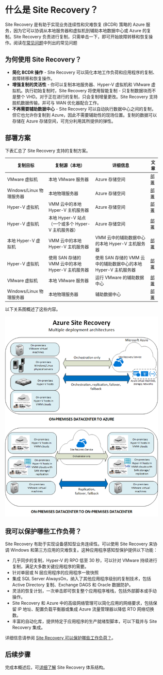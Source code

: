 <properties
	pageTitle="什么是 Site Recovery？| Microsoft Azure" 
	description="Azure Site Recovery 可以协调位于本地的虚拟机和物理服务器到 Azure 或辅助本地站点的复制、故障转移和恢复。" 
	services="site-recovery" 
	documentationCenter="" 
	authors="rayne-wiselman" 
	manager="jwhit" 
	editor=""/>

<tags
	ms.service="site-recovery"
	ms.date="12/14/2015" 
	wacn.date="01/14/2016"/>

#  什么是 Site Recovery？

Site Recovery 是有助于实现业务连续性和灾难恢复 (BCDR) 策略的 Azure 服务，因为它可以协调从本地服务器和虚拟机到辅助本地数据中心或 Azure 的复制。Site Recovery 负责进行复制，只需单击一下，即可开始故障转移和恢复操作。阅读在[常见问题](/documentation/articles/site-recovery-faq)中列出的常见问题


## 为何使用 Site Recovery？ 

- **简化 BCDR 操作** - Site Recovery 可以简化本地工作负荷和应用程序的复制、故障转移和恢复操作。
- **增强复制的灵活性** - 你可以复制本地服务器、Hyper-V 虚拟机和 VMware 虚拟机。执行初始复制时，Site Recovery 将使用智能复制 - 只复制数据块而不是整个 VHD。对于正在进行的复制，只会复制增量更改。Site Recovery 支持脱机数据传输，并可与 WAN 优化器配合工作。 
- **不再需要辅助数据中心** - Site Recovery 可以自动执行数据中心之间的复制，但它也允许你复制到 Azure，因此不需要辅助性的现场位置。复制的数据可以存储在 Azure 存储空间，可充分利用其所提供的弹性。


## 部署方案

下表汇总了 Site Recovery 支持的复制方案。

**复制目标** | **复制源（本地）** | **详细信息** | **文章**
---|---|---|---
VMware 虚拟机 | 本地 VMware 服务器 | Azure 存储空间 | [部署](/documentation/articles/site-recovery-vmware-to-azure)
Windows/Linux 物理服务器 | 本地物理服务器 | Azure 存储空间 | [部署](/documentation/articles/site-recovery-vmware-to-azure)
Hyper-V 虚拟机 | VMM 云中的本地 Hyper-V 主机服务器 | Azure 存储空间 | [部署](/documentation/articles/site-recovery-vmm-to-azure)
Hyper-V 虚拟机 | 本地 Hyper-V 站点（一个或多个 Hyper-V 主机服务器） | Azure 存储空间 | [部署](/documentation/articles/site-recovery-hyper-v-site-to-azure)
本地 Hyper-V 虚拟机| VMM 云中的本地 Hyper-V 主机服务器 | VMM 云中的辅助数据中心的本地 Hyper-V 主机服务器 | [部署](/documentation/articles/site-recovery-vmm-to-vmm)
Hyper-V 虚拟机 | 使用 SAN 存储的 VMM 云中的本地 Hyper-V 主机服务器| 使用 SAN 存储的 VMM 云中的辅助数据中心的本地 Hyper-V 主机服务器 | [部署](/documentation/articles/site-recovery-vmm-san)
VMware 虚拟机 | 本地 VMware 服务器 | 运行 VMware 的辅助数据中心 | [部署](/documentation/articles/site-recovery-vmware-to-vmware) 
Windows/Linux 物理服务器 | 本地物理服务器 | 辅助数据中心 | [部署](/documentation/articles/site-recovery-vmware-to-vmware) 

以下关系图概述了这些内容。

![本地到本地](./media/site-recovery-overview/asr-overview-graphic.png)

## 我可以保护哪些工作负荷？

Site Recovery 有助于实现设备感知型业务连续性。可以使用 Site Recovery 来协调 Windows 和第三方应用的灾难恢复。这种应用程序感知型保护提供以下功能：


- 几乎同步的复制，Hyper-V 的 RPO 低至 30 秒，可以针对 VMware 持续进行复制，满足大多数关键应用程序的需要。
- 针对单层或 N 层应用程序的应用程序一致快照
- 集成 SQL Server AlwaysOn，纳入了其他应用程序级别的复制技术，包括 Active Directory 复制、Exchange DAGS 和 Oracle 数据防护。
- 灵活的恢复计划，一次单击即可恢复整个应用程序堆栈，包括外部脚本或手动操作。 
- Site Recovery 和 Azure 中的高级网络管理可以简化应用的网络要求，包括保留 IP 地址、配置负载平衡器或集成 Azure 流量管理器以降低 RTO 网络切换数。
- 丰富的自动化库，提供特定于应用程序的生产就绪型脚本，可以下载并与 Site Recovery 集成。  


详细信息请参阅 [Site Recovery 可以保护哪些工作负荷？](/documentation/articles/site-recovery-workload)。


## 后续步骤

完成本概述后，可[详细了解](/documentation/articles/site-recovery-components) Site Recovery 体系结构。

<!---HONumber=Mooncake_0104_2016-->